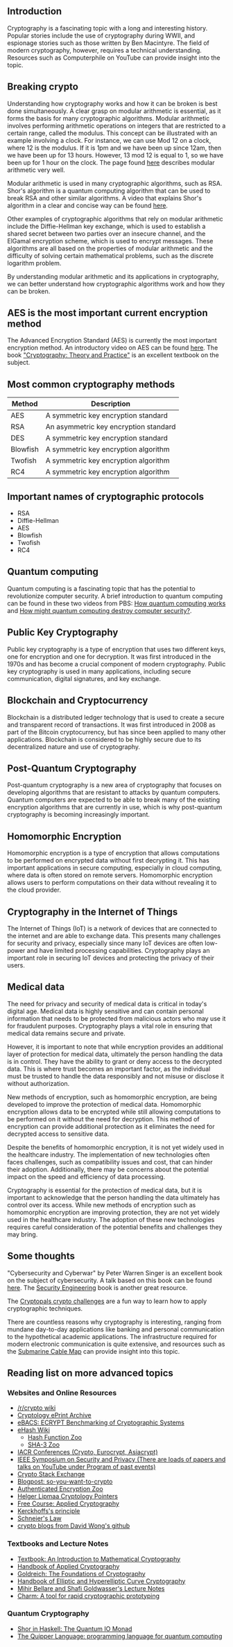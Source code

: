 <!-- --- -->
<!-- layout: topic -->
<!-- title: Cryptography -->
<!-- created: 28 Feb 2012 -->
<!-- tags: statistics -->
<!-- status: finished -->
<!-- subject: cryptography -->
<!-- --- -->

## Introduction

Cryptography is a fascinating topic with a long and interesting history. Popular stories include the use of cryptography during WWII, and espionage stories such as those written by Ben Macintyre. The field of modern cryptography, however, requires a technical understanding. Resources such as Computerphile on YouTube can provide insight into the topic. 

## Breaking crypto
Understanding how cryptography works and how it can be broken is best done simultaneously. A clear grasp on modular arithmetic is essential, as it forms the basis for many cryptographic algorithms. Modular arithmetic involves performing arithmetic operations on integers that are restricted to a certain range, called the modulus. This concept can be illustrated with an example involving a clock. For instance, we can use Mod 12 on a clock, where 12 is the modulus. If it is 1pm and we have been up since 12am, then we have been up for 13 hours. However, 13 mod 12 is equal to 1, so we have been up for 1 hour on the clock.
The page found [here](https://www.khanacademy.org/computing/computer-science/cryptography/modarithmetic/a/what-is-modular-arithmetic) describes modular arithmetic very well. 

Modular arithmetic is used in many cryptographic algorithms, such as RSA. Shor's algorithm is a quantum computing algorithm that can be used to break RSA and other similar algorithms. A video that explains Shor's algorithm in a clear and concise way can be found [here](https://www.youtube.com/watch?v=12Q3Mrh03Gk).

Other examples of cryptographic algorithms that rely on modular arithmetic include the Diffie-Hellman key exchange, which is used to establish a shared secret between two parties over an insecure channel, and the ElGamal encryption scheme, which is used to encrypt messages. These algorithms are all based on the properties of modular arithmetic and the difficulty of solving certain mathematical problems, such as the discrete logarithm problem.

By understanding modular arithmetic and its applications in cryptography, we can better understand how cryptographic algorithms work and how they can be broken.

## AES is the most important current encryption method

The Advanced Encryption Standard (AES) is currently the most important encryption method. An introductory video on AES can be found [here](https://www.youtube.com/watch?v=x1v2tX4_dkQ). The book ["Cryptography: Theory and Practice"](http://www.crypto-textbook.com) is an excellent textbook on the subject. 

## Most common cryptography methods

| Method | Description |
| --- | --- |
| AES | A symmetric key encryption standard |
| RSA | An asymmetric key encryption standard |
| DES | A symmetric key encryption standard |
| Blowfish | A symmetric key encryption algorithm |
| Twofish | A symmetric key encryption algorithm |
| RC4 | A symmetric key encryption algorithm |

## Important names of cryptographic protocols

- RSA
- Diffie-Hellman
- AES
- Blowfish
- Twofish
- RC4

## Quantum computing

Quantum computing is a fascinating topic that has the potential to revolutionize computer security. A brief introduction to quantum computing can be found in these two videos from PBS: [How quantum computing works](https://www.youtube.com/watch?v=IrbJYsep45E) and [How might quantum computing destroy computer security?](https://www.youtube.com/watch?v=wUwZZaI5u0c).


## Public Key Cryptography

Public key cryptography is a type of encryption that uses two different keys, one for encryption and one for decryption. It was first introduced in the 1970s and has become a crucial component of modern cryptography. Public key cryptography is used in many applications, including secure communication, digital signatures, and key exchange.


## Blockchain and Cryptocurrency

Blockchain is a distributed ledger technology that is used to create a secure and transparent record of transactions. It was first introduced in 2008 as part of the Bitcoin cryptocurrency, but has since been applied to many other applications. Blockchain is considered to be highly secure due to its decentralized nature and use of cryptography.

## Post-Quantum Cryptography

Post-quantum cryptography is a new area of cryptography that focuses on developing algorithms that are resistant to attacks by quantum computers. Quantum computers are expected to be able to break many of the existing encryption algorithms that are currently in use, which is why post-quantum cryptography is becoming increasingly important.


## Homomorphic Encryption

Homomorphic encryption is a type of encryption that allows computations to be performed on encrypted data without first decrypting it. This has important applications in secure computing, especially in cloud computing, where data is often stored on remote servers. Homomorphic encryption allows users to perform computations on their data without revealing it to the cloud provider.


## Cryptography in the Internet of Things

The Internet of Things (IoT) is a network of devices that are connected to the internet and are able to exchange data. This presents many challenges for security and privacy, especially since many IoT devices are often low-power and have limited processing capabilities. Cryptography plays an important role in securing IoT devices and protecting the privacy of their users.

## Medical data
The need for privacy and security of medical data is critical in today's digital age. Medical data is highly sensitive and can contain personal information that needs to be protected from malicious actors who may use it for fraudulent purposes. Cryptography plays a vital role in ensuring that medical data remains secure and private.

However, it is important to note that while encryption provides an additional layer of protection for medical data, ultimately the person handling the data is in control. They have the ability to grant or deny access to the decrypted data. This is where trust becomes an important factor, as the individual must be trusted to handle the data responsibly and not misuse or disclose it without authorization.

New methods of encryption, such as homomorphic encryption, are being developed to improve the protection of medical data. Homomorphic encryption allows data to be encrypted while still allowing computations to be performed on it without the need for decryption. This method of encryption can provide additional protection as it eliminates the need for decrypted access to sensitive data.

Despite the benefits of homomorphic encryption, it is not yet widely used in the healthcare industry. The implementation of new technologies often faces challenges, such as compatibility issues and cost, that can hinder their adoption. Additionally, there may be concerns about the potential impact on the speed and efficiency of data processing.

Cryptography is essential for the protection of medical data, but it is important to acknowledge that the person handling the data ultimately has control over its access. While new methods of encryption such as homomorphic encryption are improving protection, they are not yet widely used in the healthcare industry. The adoption of these new technologies requires careful consideration of the potential benefits and challenges they may bring.


## Some thoughts

"Cybersecurity and Cyberwar" by Peter Warren Singer is an excellent book on the subject of cybersecurity. A talk based on this book can be found [here](https://www.youtube.com/watch?v=h0SXO5KUZIo). The [Security Engineering](https://www.cl.cam.ac.uk/~rja14/book.html) book is another great resource.

The [Cryptopals crypto challenges](http://www.cryptopals.com/) are a fun way to learn how to apply cryptographic techniques.

There are countless reasons why cryptography is interesting, ranging from mundane day-to-day applications like banking and personal communication to the hypothetical academic applications. The infrastructure required for modern electronic communication is quite extensive, and resources such as the [Submarine Cable Map](http://www.submarinecablemap.com) can provide insight into this topic. 


## Reading list on more advanced topics

### Websites and Online Resources

- [/r/crypto wiki](https://www.reddit.com/r/crypto/wiki/index)
- [Cryptology ePrint Archive](http://eprint.iacr.org)
- [eBACS: ECRYPT Benchmarking of Cryptographic Systems](http://bench.cr.yp.to)
- [eHash Wiki](http://ehash.iaik.tugraz.at/wiki/The_eHash_Main_Page)
  - [Hash Function Zoo](http://ehash.iaik.tugraz.at/wiki/The_Hash_Function_Zoo)
  - [SHA-3 Zoo](http://ehash.iaik.tugraz.at/wiki/The_SHA-3_Zoo)
- [IACR Conferences (Crypto, Eurocrypt, Asiacrypt)](http://www.iacr.org/conferences/)
- [IEEE Symposium on Security and Privacy (There are loads of papers and talks on YouTube under Program of past events)](https://www.ieee-security.org/TC/SP2017/past.html)
- [Crypto Stack Exchange](https://crypto.stackexchange.com)
- [Blogpost: so-you-want-to-crypto](https://www.seancassidy.me/so-you-want-to-crypto.html)
- [Authenticated Encryption Zoo](https://aezoo.compute.dtu.dk/doku.php?id=AE%20Zoo)
- [Helger Lipmaa Cryptology Pointers](http://kodu.ut.ee/~lipmaa/crypto/)
- [Free Course: Applied Cryptography](https://www.udacity.com/course/applied-cryptography--cs387)
- [Kerckhoffs's principle](https://en.wikipedia.org/wiki/Kerckhoffs%27s_principle)
- [Schneier's Law](https://www.schneier.com/blog/archives/2011/04/schneiers_law.html)
- [crypto blogs from David Wong's github](https://github.com/mimoo/crypto_blogs)

### Textbooks and Lecture Notes

- [Textbook: An Introduction to Mathematical Cryptography](http://citeseerx.ist.psu.edu/viewdoc/download;jsessionid=5F72903FBACA6DF57799612526CC437F?doi=10.1.1.182.9999&rep=rep1&type=pdf)
- [Handbook of Applied Cryptography](http://cacr.uwaterloo.ca/hac/)
- [Goldreich: The Foundations of Cryptography](http://www.wisdom.weizmann.ac.il/%7Eoded/foc-drafts.html)
- [Handbook of Elliptic and Hyperelliptic Curve Cryptography](http://www.hyperelliptic.org/HEHCC/)
- [Mihir Bellare and Shafi Goldwasser's Lecture Notes](http://cseweb.ucsd.edu/%7Emihir/papers/gb.pdf)
- [Charm: A tool for rapid cryptographic prototyping](http://www.charm-crypto.com/index.html)

### Quantum Cryptography

- [Shor in Haskell: The Quantum IO Monad](http://www.cs.nott.ac.uk/%7Epsztxa/publ/qio.pdf)
- [The Quipper Language: programming language for quantum computing](http://www.mathstat.dal.ca/%7Eselinger/quipper/)


